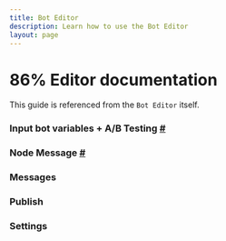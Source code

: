 ```yaml
---
title: Bot Editor
description: Learn how to use the Bot Editor
layout: page
---
```


# 86% Editor documentation

This guide is referenced from the `Bot Editor` itself.


### Input bot variables + A/B Testing [#](#input-botvariables)

### Node Message [#](#node-message)


### Messages

### Publish

### Settings